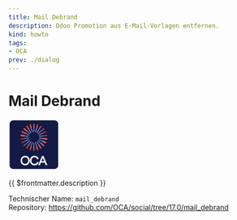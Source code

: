 ```yaml
---
title: Mail Debrand
description: Odoo Promotion aus E-Mail-Vorlagen entfernen.
kind: howto
tags:
- OCA
prev: ./dialog
---
```

# Mail Debrand
![icon_oca_app](attachments/icon_oca_app.png)

{{ $frontmatter.description }}

Technischer Name: `mail_debrand`\
Repository: <https://github.com/OCA/social/tree/17.0/mail_debrand>
